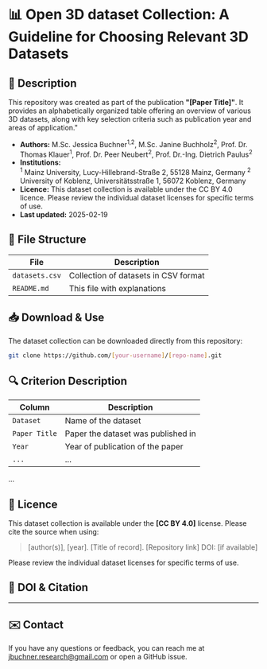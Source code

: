 # 📊 Open 3D dataset Collection: A Guideline for Choosing Relevant 3D Datasets

## 📌 Description

This repository was created as part of the publication **"[Paper Title]"**. It provides an alphabetically organized table offering an overview of various 3D datasets, along with key selection criteria such as publication year and areas of application."

- **Authors:** M.Sc. Jessica Buchner<sup>1,2</sup>, M.Sc. Janine Buchholz<sup>2</sup>, Prof. Dr. Thomas Klauer<sup>1</sup>, Prof. Dr. Peer Neubert<sup>2</sup>, Prof. Dr.-Ing. Dietrich Paulus<sup>2</sup>
- **Institutions:**  
  <sup>1</sup> Mainz University, Lucy-Hillebrand-Straße 2, 55128 Mainz, Germany
  <sup>2</sup> University of Koblenz, Universitätsstraße 1, 56072 Koblenz, Germany
- **Licence:** This dataset collection is available under the CC BY 4.0 licence. Please review the individual dataset licenses for specific terms of use.
- **Last updated:** 2025-02-19

## 📂 File Structure

| File            | Description                              |
| --------------- | ---------------------------------------- |
| `datasets.csv`  | Collection of datasets in CSV format     |
| `README.md`     | This file with explanations              |

## 📥 Download & Use

The dataset collection can be downloaded directly from this repository:

```bash
git clone https://github.com/[your-username]/[repo-name].git
```

## 🔍 Criterion Description

| Column        | Description                        |
| ------------- | ---------------------------------- |
| `Dataset`     | Name of the dataset                |
| `Paper Title` | Paper the dataset was published in |
| `Year`        | Year of publication of the paper   |
| `...`         | ...                                |

...

## 📜 Licence

This dataset collection is available under the **[CC BY 4.0]** license. Please cite the source when using:

> [author(s)], [year]. [Title of record]. [Repository link] DOI: [if available]

Please review the individual dataset licenses for specific terms of use.

## 🔗 DOI & Citation

---

## ✉️ Contact

If you have any questions or feedback, you can reach me at jbuchner.research@gmail.com or open a GitHub issue.

